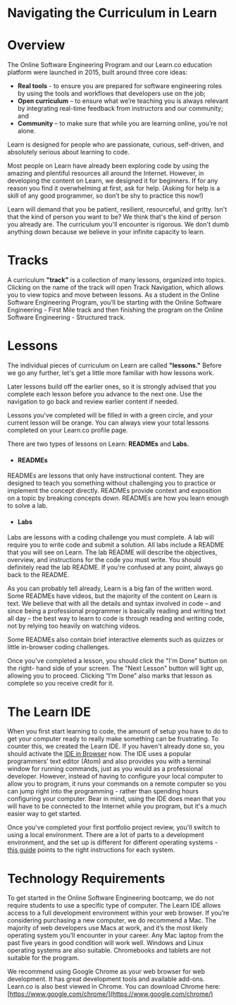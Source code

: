 # Navigating the Curriculum in Learn

# Overview
The Online Software Engineering Program and our Learn.co education platform were launched in 2015, built around three core ideas: 
* **Real tools** - to ensure you are prepared for software engineering roles by using the tools and workflows that developers use on the job; 
* **Open curriculum** – to ensure what we’re teaching you is always relevant by integrating real-time feedback from instructors and our community; and
* **Community** – to make sure that while you are learning online, you’re not alone. 

Learn is designed for people who are passionate, curious, self-driven, and absolutely serious about learning to code. 

Most people on Learn have already been exploring code by using the amazing and plentiful resources all around the Internet. However, in developing the content on Learn, we designed it for beginners. If for any reason you find it overwhelming at first, ask for help.  (Asking for help is a skill of any good programmer, so don’t be shy to practice this now!)

Learn will demand that you be patient, resilient, resourceful, and gritty. Isn't that the kind of person you want to be? We think that's the kind of person you already are. The curriculum you'll encounter is rigorous. We don't dumb anything down because we believe in your infinite capacity to learn.

# Tracks
A curriculum **"track"** is a collection of many lessons, organized into topics. Clicking on the name of the track will open Track Navigation, which allows you to view topics and move between lessons.  As a student in the Online Software Engineering Program, you’ll be starting with the Online Software Engineering - First Mile track and then finishing the program on the Online Software Engineering - Structured track.

# Lessons
The individual pieces of curriculum on Learn are called **"lessons."** Before we go any further, let's get a little more familiar with how lessons work.

Later lessons build off the earlier ones, so it is strongly advised that you complete each lesson before you advance to the next one. Use the navigation to go back and review earlier content if needed.

Lessons you've completed will be filled in with a green circle, and your current lesson will be orange. You can always view your total lessons completed on your Learn.co profile page.

There are two types of lessons on Learn: **READMEs** and **Labs.**

- #### **READMEs**
READMEs are lessons that only have instructional content. They are designed to teach you something without challenging you to practice or implement the concept directly. READMEs provide context and exposition on a topic by breaking concepts down. READMEs are how you learn enough to solve a lab.

- #### **Labs** 
Labs are lessons with a coding challenge you must complete. A lab will require you to write code and submit a solution. All labs include a README that you will see on Learn. The lab README will describe the objectives, overview, and instructions for the code you must write. You should definitely read the lab README. If you're confused at any point, always go back to the README.

As you can probably tell already, Learn is a big fan of the written word. Some READMEs have videos, but the majority of the content on Learn is text. We believe that with all the details and syntax involved in code – and since being a professional programmer is basically reading and writing text all day – the best way to learn to code is through reading and writing code, not by relying too heavily on watching videos.

Some READMEs also contain brief interactive elements such as quizzes or little in-browser coding challenges.

Once you've completed a lesson, you should click the "I'm Done" button on the right- hand side of your screen. The "Next Lesson" button will light up, allowing you to proceed. Clicking “I’m Done” also marks that lesson as complete so you receive credit for it.

# The Learn IDE
When you first start learning to code, the amount of setup you have to do to get your computer ready to really make something can be frustrating. To counter this, we created the Learn IDE. If you haven't already done so, you should activate the [IDE in Browser](https://help.learn.co/en/articles/1392337-ide-in-browser) now. The IDE uses a popular programmers’ text editor (Atom) and also provides you with a terminal window for running commands, just as you would as a professional developer. However, instead of having to configure your local computer to allow you to program, it runs your commands on a remote computer so you can jump right into the programming - rather than spending hours configuring your computer. Bear in mind, using the IDE does mean that you will have to be connected to the Internet while you program, but it's a much easier way to get started.

Once you've completed your first portfolio project review, you'll switch to using a local environment. There are a lot of parts to a development environment, and the set up is different for different operating systems - [this guide](https://help.learn.co/en/articles/1394611-when-should-i-set-up-a-local-environment) points to the right instructions for each system.

# Technology Requirements
To get started in the Online Software Engineering bootcamp, we do not require students to use a specific type of computer. The Learn IDE allows access to a full development environment within your web browser. If you’re considering purchasing a new computer, we do recommend a Mac. The majority of web developers use Macs at work, and it’s the most likely operating system you’ll encounter in your career. Any Mac laptop from the past five years in good condition will work well. Windows and Linux operating systems are also suitable. Chromebooks and tablets are not suitable for the program.

We recommend using Google Chrome as your web browser for web development. It has great development tools and available add-ons. Learn.co is also best viewed in Chrome. You can download Chrome here: [https://www.google.com/chrome/](https://www.google.com/chrome/)
